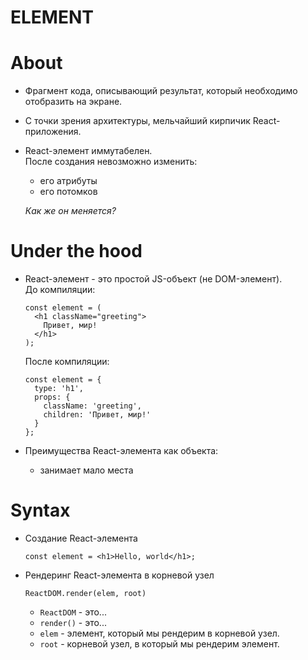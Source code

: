 # ELEMENT

# About
- Фрагмент кода, описывающий результат, который необходимо отобразить на экране.
- С точки зрения архитектуры, мельчайший кирпичик React-приложения.
- React-элемент иммутабелен.  
После создания невозможно изменить:
  - его атрибуты
  - его потомков  
  
  _Как же он меняется?_

# Under the hood
- React-элемент - это простой JS-объект (не DOM-элемент).  
  До компиляции:

  ```
  const element = (
    <h1 className="greeting">
      Привет, мир!
    </h1>
  );
  ```
  После компиляции:

  ```
  const element = {
    type: 'h1',
    props: {
      className: 'greeting',
      children: 'Привет, мир!'
    }
  };
  ```
- Преимущества React-элемента как объекта:
  - занимает мало места

# Syntax
- Создание React-элемента

  ```
  const element = <h1>Hello, world</h1>;
  ```

- Рендеринг React-элемента в корневой узел

  ```
  ReactDOM.render(elem, root)
  ```
  - `ReactDOM` - это...
  - `render()` - это...
  - `elem` - элемент, который мы рендерим в корневой узел.
  - `root` - корневой узел, в который мы рендерим элемент.